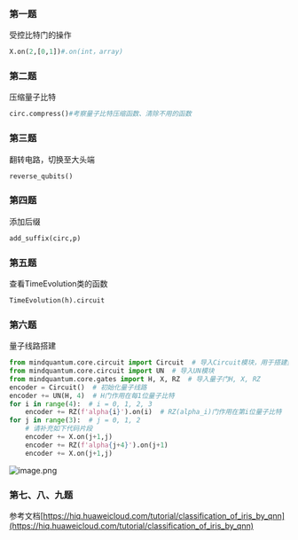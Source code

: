 ---
---
### 第一题
受控比特门的操作
```python
X.on(2,[0,1])#.on(int，array)
```

### 第二题
压缩量子比特
```python
circ.compress()#考察量子比特压缩函数、清除不用的函数
```

### 第三题
翻转电路，切换至大头端
```python
reverse_qubits()
```
### 第四题
添加后缀
```python
add_suffix(circ,p)
```

### 第五题
查看TimeEvolution类的函数
```python
TimeEvolution(h).circuit
```

### 第六题
量子线路搭建
```python
from mindquantum.core.circuit import Circuit  # 导入Circuit模块，用于搭建量子线路
from mindquantum.core.circuit import UN  # 导入UN模块
from mindquantum.core.gates import H, X, RZ  # 导入量子门H, X, RZ
encoder = Circuit()  # 初始化量子线路
encoder += UN(H, 4)  # H门作用在每1位量子比特
for i in range(4):  # i = 0, 1, 2, 3
    encoder += RZ(f'alpha{i}').on(i)  # RZ(alpha_i)门作用在第i位量子比特
for j in range(3):  # j = 0, 1, 2
    # 请补充如下代码片段
    encoder += X.on(j+1,j)
    encoder += RZ(f'alpha{j+4}').on(j+1)
    encoder += X.on(j+1,j)
```
![image.png](https://cdn.jsdelivr.net/gh/Thomas333333/MyPostImage/Images/20230704232522.png)

### 第七、八、九题
参考文档[https://hiq.huaweicloud.com/tutorial/classification_of_iris_by_qnn](https://hiq.huaweicloud.com/tutorial/classification_of_iris_by_qnn)
